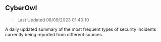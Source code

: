 ## CyberOwl 
> Last Updated 08/09/2023 01:40:10 


A daily updated summary of the most frequent types of security incidents currently being reported from different sources.

